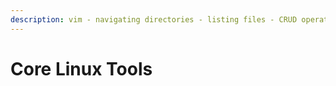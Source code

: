 ```yaml
---
description: vim - navigating directories - listing files - CRUD operations -
---
```


# Core Linux Tools

